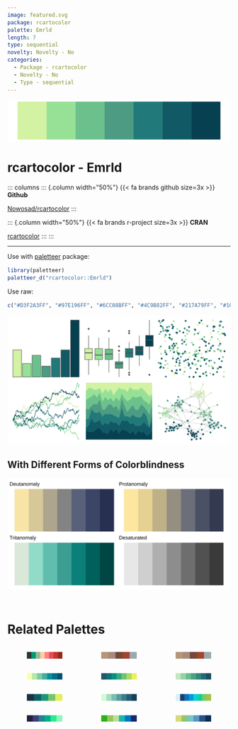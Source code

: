 ```yaml
---
image: featured.svg
package: rcartocolor
palette: Emrld
length: 7
type: sequential
novelty: Novelty - No
categories:
  - Package - rcartocolor
  - Novelty - No
  - Type - sequential
---
```


![](featured.svg)

# rcartocolor - Emrld 

::: columns
::: {.column width="50%"}
{{< fa brands github size=3x >}}
**Github**

[Nowosad/rcartocolor](https://github.com/Nowosad/rcartocolor)
:::

::: {.column width="50%"}
{{< fa brands r-project size=3x >}}
**CRAN**

[rcartocolor](https://CRAN.R-project.org/package=rcartocolor)
:::
:::

<hr> 

Use with [paletteer](https://emilhvitfeldt.github.io/paletteer/) package:

```r
library(paletteer)
paletteer_d("rcartocolor::Emrld")
```

Use raw:

```r
c("#D3F2A3FF", "#97E196FF", "#6CC08BFF", "#4C9B82FF", "#217A79FF", "#105965FF", "#074050FF")
``` 

![](examples.png) <br>

## With Different Forms of Colorblindness

![](colorblind.svg) 

<br>

# Related Palettes

<div class="list" style="display: grid; grid-template-columns: auto auto auto;"> <figure class="figure">
<a href="../../awtools/a_palette/"> <img src="../../awtools/a_palette/featured.svg" style="width: 100%;" class="figure-img"></a>
</figure> <figure class="figure">
<a href="../../ButterflyColors/hamadryas_feronia/"> <img src="../../ButterflyColors/hamadryas_feronia/featured.svg" style="width: 100%;" class="figure-img"></a>
</figure> <figure class="figure">
<a href="../../ButterflyColors/hamadryas_feronia/"> <img src="../../ButterflyColors/hamadryas_feronia/featured.svg" style="width: 100%;" class="figure-img"></a>
</figure> <figure class="figure">
<a href="../../rcartocolor/BluYl/"> <img src="../../rcartocolor/BluYl/featured.svg" style="width: 100%;" class="figure-img"></a>
</figure> <figure class="figure">
<a href="../../rcartocolor/ag_GrnYl/"> <img src="../../rcartocolor/ag_GrnYl/featured.svg" style="width: 100%;" class="figure-img"></a>
</figure> <figure class="figure">
<a href="../../rcartocolor/BluGrn/"> <img src="../../rcartocolor/BluGrn/featured.svg" style="width: 100%;" class="figure-img"></a>
</figure> <figure class="figure">
<a href="../../MapPalettes/green_machine/"> <img src="../../MapPalettes/green_machine/featured.svg" style="width: 100%;" class="figure-img"></a>
</figure> <figure class="figure">
<a href="../../rcartocolor/DarkMint/"> <img src="../../rcartocolor/DarkMint/featured.svg" style="width: 100%;" class="figure-img"></a>
</figure> <figure class="figure">
<a href="../../Redmonder/qMSOBu/"> <img src="../../Redmonder/qMSOBu/featured.svg" style="width: 100%;" class="figure-img"></a>
</figure> <figure class="figure">
<a href="../../NatParksPalettes/Denali/"> <img src="../../NatParksPalettes/Denali/featured.svg" style="width: 100%;" class="figure-img"></a>
</figure> <figure class="figure">
<a href="../../LaCroixColoR/Lime/"> <img src="../../LaCroixColoR/Lime/featured.svg" style="width: 100%;" class="figure-img"></a>
</figure> <figure class="figure">
<a href="../../MetBrewer/Hokusai3/"> <img src="../../MetBrewer/Hokusai3/featured.svg" style="width: 100%;" class="figure-img"></a>
</figure> 
</div>
